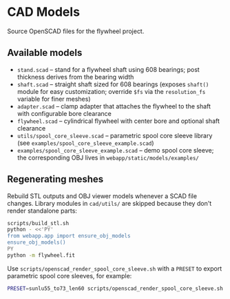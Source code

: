 # CAD Models

Source OpenSCAD files for the flywheel project.

## Available models

- `stand.scad` – stand for a flywheel shaft using 608 bearings; post thickness
  derives from the bearing width
- `shaft.scad` – straight shaft sized for 608 bearings (exposes `shaft()` module for easy
  customization; override `$fs` via the `resolution_fs` variable for finer meshes)
- `adapter.scad` – clamp adapter that attaches the flywheel to the shaft with configurable
  bore clearance
- `flywheel.scad` – cylindrical flywheel with center bore and optional shaft clearance
- `utils/spool_core_sleeve.scad` – parametric spool core sleeve library
  (see `examples/spool_core_sleeve_example.scad`)
- `examples/spool_core_sleeve_example.scad` – demo spool core sleeve; the
  corresponding OBJ lives in `webapp/static/models/examples/`

## Regenerating meshes

Rebuild STL outputs and OBJ viewer models whenever a SCAD file changes. Library
modules in `cad/utils/` are skipped because they don't render standalone parts:

```bash
scripts/build_stl.sh
python - <<'PY'
from webapp.app import ensure_obj_models
ensure_obj_models()
PY
python -m flywheel.fit
```

Use `scripts/openscad_render_spool_core_sleeve.sh` with a `PRESET` to export
parametric spool core sleeves, for example:

```bash
PRESET=sunlu55_to73_len60 scripts/openscad_render_spool_core_sleeve.sh
```
